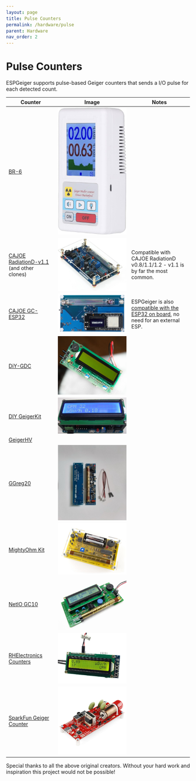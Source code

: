 ```yaml
---
layout: page
title: Pulse Counters
permalink: /hardware/pulse
parent: Hardware
nav_order: 2
---
```


# Pulse Counters

ESPGeiger supports pulse-based Geiger counters that sends a I/O pulse for each detected count.

| Counter | Image | Notes |
|---|---|---|
[BR-6](https://s.click.aliexpress.com/e/_Dk9RnbT) | ![BR-6](img/br-6.jpg#img-thumbnail) | 
[CAJOE RadiationD-v1.1](https://s.click.aliexpress.com/e/_DB6zuUD) (and other clones) | ![CAJOE RadiationD-v1.1](img/cajoev11.jpg#img-thumbnail) | Compatible with CAJOE RadiationD v0.8/1.1/1.2 - v1.1 is by far the most common.
[CAJOE GC-ESP32](https://s.click.aliexpress.com/e/_DB6zuUD) | ![CAJOE GC-ESP32](img/cajoeiot.png#img-thumbnail) | ESPGeiger is also [compatible with the ESP32 on board](/hardware/cajoeiot), no need for an external ESP.
[DiY-GDC](https://www.ebay.com/usr/impexeris) | ![MightyOhm](img/DiY-GDC.jpg#img-thumbnail) | 
[DIY GeigerKit](https://sites.google.com/site/diygeigercounter) | ![DIY GeigerKit](img/diygeiger.jpg#img-thumbnail) | 
[GeigerHV](https://www.ebay.co.uk/usr/geigerhv) | | 
[GGreg20](https://www.tindie.com/stores/iotdev/) | ![GGreg20](img/ggreg.jpg#img-thumbnail) | 
[MightyOhm Kit](https://www.tindie.com/stores/mightyohm/) | ![MightyOhm](img/mightyohm.jpg#img-thumbnail) | 
[NetIO GC10](https://www.ebay.co.uk/usr/pelorymate) | ![NetIO GC10](img/gc10.jpg#img-thumbnail) | 
[RHElectronics Counters](https://www.rhelectronics.store/diy-geiger-counter-kit) | ![RH-K-GK-2-A](img/RH-K-GK-2-A.jpg#img-thumbnail) | 
[SparkFun Geiger Counter](https://www.sparkfun.com/products/retired/11345) | ![11345](img/sparkfun11345.jpg#img-thumbnail) |

Special thanks to all the above original creators. Without your hard work and inspiration this project would not be possible!
